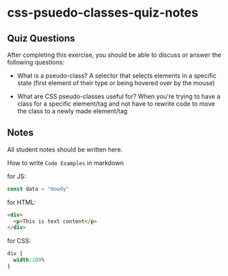 # css-psuedo-classes-quiz-notes

## Quiz Questions

After completing this exercise, you should be able to discuss or answer the following questions:

- What is a pseudo-class?
A selector that selects elements in a specific state (first element of their type or being hovered over by the mouse)

- What are CSS pseudo-classes useful for?
When you're trying to have a class for a specific element/tag and not have to rewrite code to move the class to a newly made element/tag

## Notes

All student notes should be written here.


How to write `Code Examples` in markdown

for JS:
```javascript
const data = "Howdy"
```

for HTML:
```html
<div>
  <p>This is text content</p>
</div>
```

for CSS:
```css
div {
  width:100%
}
```
